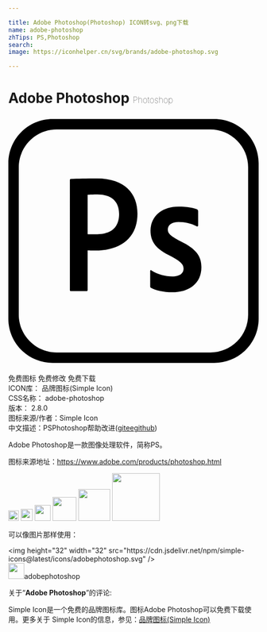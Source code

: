```yaml
---

title: Adobe Photoshop(Photoshop) ICON转svg、png下载
name: adobe-photoshop
zhTips: PS,Photoshop
search: 
image: https://iconhelper.cn/svg/brands/adobe-photoshop.svg

---
```


# Adobe Photoshop  <small style="font-size: 60%;font-weight: 100">Photoshop</small>

<div id="svg" class="svg-wrap">
<svg role="img" viewBox="0 0 24 24" xmlns="http://www.w3.org/2000/svg"><title>Adobe Photoshop icon</title><path d="M5.9 6.16c0-.06.02-.11.1-.11C6.63 6.02 7.53 6 8.5 6c2.7 0 3.88 1.48 3.88 3.38 0 2.48-1.82 3.54-4.02 3.54-.37 0-.5-.02-.76-.02v3.8c0 .08-.03.11-.11.11H6.01c-.08 0-.11-.03-.11-.11zm1.7 5.18c.22.02.4.02.79.02 1.14 0 2.23-.4 2.23-1.95 0-1.24-.78-1.87-2.09-1.87-.39 0-.76.02-.93.03zm8.72-1.16c-.77 0-1.03.39-1.03.71 0 .35.18.6 1.21 1.13 1.53.74 2.01 1.45 2.01 2.5 0 1.56-1.19 2.4-2.8 2.4-.85 0-1.61-.18-2.03-.42-.06-.03-.08-.08-.08-.16V14.9c0-.1.05-.13.11-.08.61.4 1.36.58 2 .58.77 0 1.09-.32 1.09-.76 0-.35-.22-.66-1.21-1.18-1.39-.66-1.96-1.34-1.96-2.46 0-1.26.98-2.3 2.69-2.3.84 0 1.46.13 1.78.27.08.05.1.13.1.19v1.34c0 .08-.05.13-.14.1-.44-.26-1.11-.42-1.74-.42zM4.25.3C1.9.3 0 2.2 0 4.55v14.9c0 2.35 1.9 4.25 4.25 4.25h15.5c2.35 0 4.25-1.9 4.25-4.25V4.55C24 2.2 22.1.3 19.75.3zm.38 1h14.73a3.63 3.63 0 0 1 3.63 3.63v14.13a3.624 3.624 0 0 1-3.62 3.64H4.63c-2 0-3.63-1.63-3.63-3.63V4.93c0-2 1.63-3.63 3.63-3.63Z"/></svg>
</div>
<detail full-name='adobe-photoshop'></detail>

<div class="detail-page">
<p>
<span><span class="badge-success badge">免费图标</span> <span class="badge-success badge">免费修改</span>  <span class="badge-success badge">免费下载</span> </span>
<br/>
<span>
ICON库：
<span class="badge-secondary badge">品牌图标(Simple Icon)</span> 
</span>
<br/>
<span>
CSS名称：
<span class="badge-secondary badge">adobe-photoshop</span> 
</span>

<br/>
<span>
版本：
<span class="badge-secondary badge">2.8.0</span> 
</span>
<br/>
<span>图标来源/作者：<span class="badge-light badge">Simple Icon</span></span> 
<br/>
<span class="zh-detail">中文描述：<span class="badge-primary badge">PS</span><span class="badge-primary badge">Photoshop</span><span class="help-link"><span>帮助改进</span>(<a href="https://gitee.com/liuwave/icon-helper/edit/master/json/brands/adobe-photoshop.json" target="_blank" rel="noopener noreferrer">gitee</a><a href="https://github.com/liuwave/icon-helper/edit/master/json/brands/adobe-photoshop.json" target="_blank" rel="noopener noreferrer">github</a></span>)</span><br/>
</p>
</div><div class="description description alert alert-light"><p>Adobe Photoshop是一款图像处理软件，简称PS。</p><p>图标来源地址：<a href="https://www.adobe.com/products/photoshop.html" target="_blank" rel="noopener noreferrer">https://www.adobe.com/products/photoshop.html</a></p></div>
<div class="alert alert-dark">
<img height="21" width="21" src="https://cdn.jsdelivr.net/npm/simple-icons@latest/icons/adobephotoshop.svg" />
<img height="24" width="24" src="https://cdn.jsdelivr.net/npm/simple-icons@latest/icons/adobephotoshop.svg" />
<img height="32" width="32" src="https://cdn.jsdelivr.net/npm/simple-icons@latest/icons/adobephotoshop.svg" />
<img height="48" width="48" src="https://cdn.jsdelivr.net/npm/simple-icons@latest/icons/adobephotoshop.svg" />
<img height="64" width="64" src="https://cdn.jsdelivr.net/npm/simple-icons@latest/icons/adobephotoshop.svg" />
<img height="96" width="96" src="https://cdn.jsdelivr.net/npm/simple-icons@latest/icons/adobephotoshop.svg" />

</div>
<div>
  <p>可以像图片那样使用：    
  </p>
  <div class="alert alert-primary" style="font-size: 14px">
    &lt;img height="32" width="32" src="https://cdn.jsdelivr.net/npm/simple-icons@latest/icons/adobephotoshop.svg" /&gt;
    <copy-btn content='<img height="32" width="32" src="https://cdn.jsdelivr.net/npm/simple-icons@latest/icons/adobephotoshop.svg" />'></copy-btn>
  </div>
  <div class="alert alert-secondary">
    <img height="32" width="32" src="https://cdn.jsdelivr.net/npm/simple-icons@latest/icons/adobephotoshop.svg" />adobephotoshop
    <copy-btn content="adobephotoshop" btn-title="复制图标名称"></copy-btn>
  </div>
</div>
<div class="icon-detail__container">
<p>关于“<b>Adobe Photoshop</b>”的评论:</p>
</div>
<Vssue title="关于“Adobe Photoshop”的评论" />
<div><p>Simple Icon是一个免费的品牌图标库。图标Adobe Photoshop可以免费下载使用。更多关于  Simple Icon的信息，参见：<a target="_blank" href="https://iconhelper.cn/brands.html">品牌图标(Simple Icon)</a>
</p></div>
